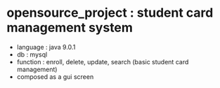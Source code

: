 # opensource_project : student card management system
* language : java 9.0.1
* db : mysql
* function : enroll, delete, update, search (basic student card management)
* composed as a gui screen

